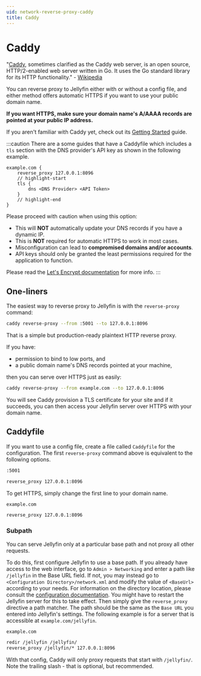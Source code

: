 ```yaml
---
uid: network-reverse-proxy-caddy
title: Caddy
---
```


# Caddy

"[Caddy](https://caddyserver.com/), sometimes clarified as the Caddy web server, is an open source, HTTP/2-enabled web server written in Go. It uses the Go standard library for its HTTP functionality." - [Wikipedia](<https://en.wikipedia.org/wiki/Caddy_(web_server)>)

You can reverse proxy to Jellyfin either with or without a config file, and either method offers automatic HTTPS if you want to use your public domain name.

**If you want HTTPS, make sure your domain name's A/AAAA records are pointed at your public IP address.**

If you aren't familiar with Caddy yet, check out its [Getting Started](https://caddyserver.com/docs/getting-started) guide.

:::caution
There are a some guides that have a Caddyfile which includes a `tls` section with the DNS provider's API key as shown in the following example.

```Caddyfile
example.com {
    reverse_proxy 127.0.0.1:8096
    // highlight-start
    tls {
        dns <DNS Provider> <API Token>
    }
    // highlight-end
}
```

Please proceed with caution when using this option:

- This will **NOT** automatically update your DNS records if you have a dynamic IP.
- This is **NOT** required for automatic HTTPS to work in most cases.
- Misconfiguration can lead to **compromised domains and/or accounts**.
- API keys should only be granted the least permissions required for the application to function.

Please read the [Let's Encrypt documentation](https://letsencrypt.org/docs/challenge-types/) for more info.
:::

## One-liners

The easiest way to reverse proxy to Jellyfin is with the `reverse-proxy` command:

```bash
caddy reverse-proxy --from :5001 --to 127.0.0.1:8096
```

That is a simple but production-ready plaintext HTTP reverse proxy.

If you have:

- permission to bind to low ports, and
- a public domain name's DNS records pointed at your machine,

then you can serve over HTTPS just as easily:

```bash
caddy reverse-proxy --from example.com --to 127.0.0.1:8096
```

You will see Caddy provision a TLS certificate for your site and if it succeeds, you can then access your Jellyfin server over HTTPS with your domain name.

## Caddyfile

If you want to use a config file, create a file called `Caddyfile` for the configuration.
The first `reverse-proxy` command above is equivalent to the following options.

```txt
:5001

reverse_proxy 127.0.0.1:8096
```

To get HTTPS, simply change the first line to your domain name.

```txt
example.com

reverse_proxy 127.0.0.1:8096
```

### Subpath

You can serve Jellyfin only at a particular base path and not proxy all other requests.

To do this, first configure Jellyfin to use a base path.
If you already have access to the web interface, go to `Admin > Networking` and enter a path like `/jellyfin` in the Base URL field.
If not, you may instead go to `<Configuration Directory>/network.xml` and modify the value of `<BaseUrl>` according to your needs. For information on the directory location, please consult the [configuration documentation](/docs/general/administration/configuration#configuration-directory).
You might have to restart the Jellyfin server for this to take effect.
Then simply give the `reverse_proxy` directive a path matcher. The path should be the same as the `Base URL` you entered into Jellyfin's settings. The following example is for a server that is accessible at `example.com/jellyfin`.

```txt
example.com

redir /jellyfin /jellyfin/
reverse_proxy /jellyfin/* 127.0.0.1:8096
```

With that config, Caddy will only proxy requests that start with `/jellyfin/`.
Note the trailing slash - that is optional, but recommended.
